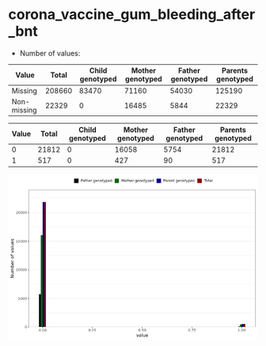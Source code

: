 # corona_vaccine_gum_bleeding_after_bnt
- Number of values:

| Value | Total | Child genotyped | Mother genotyped | Father genotyped | Parents genotyped |
| ----- | ----- | --------------- | ---------------- | ---------------- |---------------- |
| Missing | 208660 | 83470 | 71160 | 54030 | 125190 |
| Non-missing | 22329 | 0 | 16485 | 5844 | 22329 |

| Value | Total | Child genotyped | Mother genotyped | Father genotyped | Parents genotyped |
| ----- | ----- | --------------- | ---------------- | ---------------- |---------------- |
| 0 | 21812 | 0 | 16058 | 5754 | 21812 |
| 1 | 517 | 0 | 427 | 90 | 517 |



![](corona_vaccine_gum_bleeding_after_bnt_n.png)



